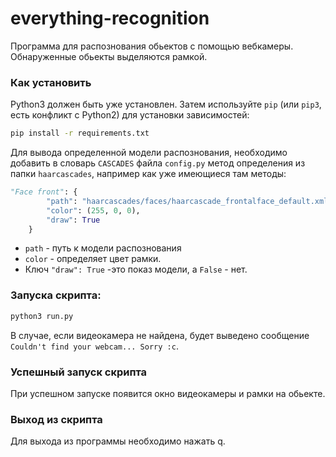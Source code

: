# everything-recognition

Программа для распознования обьектов с помощью вебкамеры. Обнаруженные обьекты выделяются рамкой.

### Как установить

Python3 должен быть уже установлен. 
Затем используйте `pip` (или `pip3`, есть конфликт с Python2) для установки зависимостей:

```bash
pip install -r requirements.txt
```

Для вывода определенной модели распознования, необходимо добавить в словарь `CASCADES` файла `config.py` метод определения из папки `haarcascades`, например как уже имеющиеся там методы:

```python
"Face front": {
        "path": "haarcascades/faces/haarcascade_frontalface_default.xml",
        "color": (255, 0, 0),
        "draw": True
    }
```

* `path` -  путь к модели распознования
* `color` -   определяет цвет рамки.
* Ключ `"draw": True` -это показ модели, а `False` - нет.

### Запуска скрипта:
 
 ```bash
 python3 run.py
 ```
 
 В случае, если видеокамера не найдена, будет выведено сообщение `Couldn't find your webcam... Sorry :c`.

 
 ### Успешный запуск скрипта
 
 При успешном запуске появится окно видеокамеры и рамки на обьекте.
 
 ### Выход из скрипта
 
  Для выхода из программы необходимо нажать q.
 
